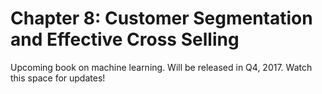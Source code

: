
# Chapter 8: Customer Segmentation and Effective Cross Selling
Upcoming book on machine learning. Will be released in Q4, 2017. Watch this space for updates!
